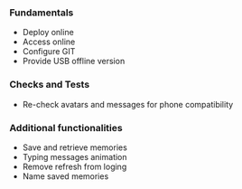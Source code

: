 ### Fundamentals
- Deploy online
- Access online
- Configure GIT
- Provide USB offline version

### Checks and Tests
- Re-check avatars and messages for phone compatibility

### Additional functionalities
- Save and retrieve memories
- Typing messages animation
- Remove refresh from loging
- Name saved memories
